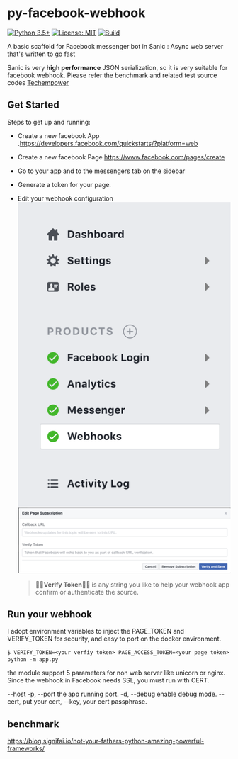 # py-facebook-webhook
[![Python 3.5+](https://img.shields.io/badge/python-3.5+-blue.svg)](https://www.python.org/downloads/)
[![License: MIT](https://img.shields.io/badge/License-MIT-yellow.svg)](https://opensource.org/licenses/MIT)
[![Build](https://travis-ci.org/yc0/py-facebook-webhook.svg?branch=master)](https://travis-ci.org/yc0/py-facebook-webhook)

A basic scaffold for Facebook messenger bot in Sanic : Async web server that's written to go fast

Sanic is very **high performance** JSON serialization, so it is very suitable for facebook webhook. Please refer the benchmark and related test source codes 
[Techempower](https://www.techempower.com/benchmarks/#section=data-r15&hw=ph&test=json)

## Get Started

Steps to get up and running:

- Create a new facebook App .https://developers.facebook.com/quickstarts/?platform=web

- Create a new facebook Page https://www.facebook.com/pages/create

- Go to your app and to the messengers tab on the sidebar

- Generate a token for your page. 

- Edit your webhook configuration
  ![](img/app-setup.png)
  ![](img/edit-subscription.png)
  > **Verify Token** is any string you like to help your webhook app confirm or authenticate the source.

## Run your webhook

I adopt environment variables to inject the PAGE_TOKEN and VERIFY_TOKEN for security, and easy to port on the docker environment.

```
$ VERIFY_TOKEN=<your verfiy token> PAGE_ACCESS_TOKEN=<your page token> python -m app.py 
```

the module support 5 parameters for non web server like unicorn or nginx. Since the webhook in Facebook needs SSL, you must run with CERT.


--host 
-p, --port the app running port.
-d, --debug enable debug mode.
--cert, put your cert, 
--key, your cert passphrase.


## benchmark
https://blog.signifai.io/not-your-fathers-python-amazing-powerful-frameworks/